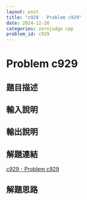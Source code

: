 ```yaml
---
layout: post
title: "c929 - Problem c929"
date: 2024-12-20
categories: zerojudge cpp
problem_id: c929
---
```


# Problem c929

## 題目描述



## 輸入說明



## 輸出說明



## 解題連結

[c929 - Problem c929](https://zerojudge.tw/ShowProblem?problemid=c929)

## 解題思路

